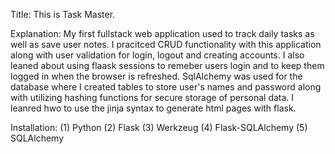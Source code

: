 Title:
	This is Task Master. 

Explanation:
	        My first fullstack web application used to track daily tasks as well as save user notes. I pracitced CRUD functionality with this application along with user validation for login, logout and creating accounts.
		I also leaned about using flaask sessions to remeber users login and to keep them logged in when the browser is refreshed. SqlAlchemy was used for the database where I created tables to store user's names and password
		along with utilizing hashing functions for secure storage of personal data. I leanred hwo to use the jinja syntax to generate html pages with flask.

Installation: 
		(1) Python
		(2) Flask
		(3) Werkzeug
		(4) Flask-SQLAlchemy
		(5) SQLAlchemy